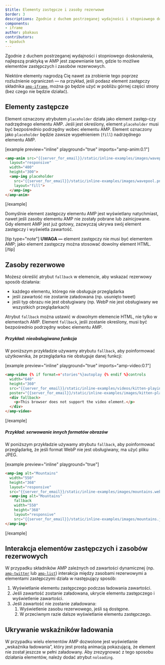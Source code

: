 ```yaml
---
$title: Elementy zastępcze i zasoby rezerwowe
$order: 3
descriptions: Zgodnie z duchem postrzeganej wydajności i stopniowego doskonalenia, najlepszą praktyką w AMP jest zapewnianie tam, gdzie to możliwe elementów zastępczych i zasobów rezerwowych.
components:
- iframe
author: pbakaus
contributors:
- bpaduch
---
```


Zgodnie z duchem postrzeganej wydajności i stopniowego doskonalenia, najlepszą praktyką w AMP jest zapewnianie tam, gdzie to możliwe elementów zastępczych i zasobów rezerwowych.

Niektóre elementy nagrodzą Cię nawet za zrobienie tego poprzez rozluźnienie ograniczeń — na przykład, jeśli podasz element zastępczy składnika [`amp-iframe`](../../../../documentation/components/reference/amp-iframe.md#iframe-with-placeholder), można go będzie użyć w pobliżu górnej części strony (bez czego nie będzie działać).

## Elementy zastępcze

Element oznaczony atrybutem `placeholder` działa jako element zastęp-czy nadrzędnego elementu AMP. Jeśli jest określony, element `placeholder` musi być bezpośrednio podrzędny wobec elementu AMP. Element oznaczony jako `placeholder` będzie zawsze wypełnieniem (`fill`) nadrzędnego elementu AMP.

[example preview="inline" playground="true" imports="amp-anim:0.1"]

```html
<amp-anim src="{{server_for_email}}/static/inline-examples/images/wavepool.gif"
  layout="responsive"
  width="400"
  height="300">
  <amp-img placeholder
    src="{{server_for_email}}/static/inline-examples/images/wavepool.png"
    layout="fill">
  </amp-img>
</amp-anim>
```

[/example]

Domyślnie element zastępczy elementu AMP jest wyświetlany natychmiast, nawet jeśli zasoby elementu AMP nie zostały pobrane lub zainicjowane. Gdy element AMP jest już gotowy, zazwyczaj ukrywa swój element zastępczy i wyświetla zawartość.

[tip type="note"] **UWAGA —** element zastępczy nie musi być elementem AMP; jako element zastępczy można stosować dowolny element HTML. [/tip]

## Zasoby rezerwowe <a name="fallbacks"></a>

Możesz określić atrybut `fallback` w elemencie, aby wskazać rezerwowy sposób działania:

- każdego elementu, którego nie obsługuje przeglądarka
- jeśli zawartość nie zostanie załadowana (np. usunięto tweet)
- jeśli typ obrazu nie jest obsługiwany (np. WebP nie jest obsługiwany we wszystkich przeglądarkach)

Atrybut `fallback` można ustawić w *dowolnym* elemencie HTML, nie tylko w elementach AMP. Element `fallback`, jeśli zostanie określony, musi być bezpośrednio podrzędny wobec elementu AMP.

##### Przykład: nieobsługiwana funkcja

W poniższym przykładzie używamy atrybutu `fallback`, aby poinformować użytkownika, że przeglądarka nie obsługuje danej funkcji:

[example preview="inline" playground="true" imports="amp-video:0.1"]

```html
<amp-video {% if format=='stories'%}autoplay {% endif %}controls
  width="640"
  height="360"
  src="{{server_for_email}}/static/inline-examples/videos/kitten-playing.mp4"
  poster="{{server_for_email}}/static/inline-examples/images/kitten-playing.png">
  <div fallback>
    <p>This browser does not support the video element.</p>
  </div>
</amp-video>
```

[/example]

##### Przykład: serwowanie innych formatów obrazów

W poniższym przykładzie używamy atrybutu `fallback`, aby poinformować przeglądarkę, że jeśli format WebP nie jest obsługiwany, ma użyć pliku JPEG.

[example preview="inline" playground="true"]

```html
<amp-img alt="Mountains"
  width="550"
  height="368"
  layout="responsive"
  src="{{server_for_email}}/static/inline-examples/images/mountains.webp">
  <amp-img alt="Mountains"
    fallback
    width="550"
    height="368"
    layout="responsive"
    src="{{server_for_email}}/static/inline-examples/images/mountains.jpg"></amp-img>
</amp-img>
```

[/example]

## Interakcja elementów zastępczych i zasobów rezerwowych

W przypadku składników AMP zależnych od zawartości dynamicznej (np. [`amp-twitter`](../../../../documentation/components/reference/amp-twitter.md) lub [`amp-list`](../../../../documentation/components/reference/amp-list.md)) interakcja między zasobami rezerwowymi a elementami zastępczymi działa w następujący sposób:

<ol>
  <li>Wyświetlanie elementu zastępczego podczas ładowania zawartości.</li>
  <li>Jeśli zawartość zostanie załadowana, ukrycie elementu zastępczego i wyświetlenie zawartości.</li>
  <li>Jeśli zawartość nie zostanie załadowana:     <ol>       <li>Wyświetlenie zasobu rezerwowego, jeśli są dostępne.</li>       <li>W przeciwnym razie dalsze wyświetlanie elementu zastępczego.</li>     </ol>
</li>
</ol>

## Ukrywanie wskaźników ładowania

W przypadku wielu elementów AMP dozwolone jest wyświetlanie „wskaźnika ładowania”, który jest prostą animacją pokazującą, że element nie został jeszcze w pełni załadowany. Aby zrezygnować z tego sposobu działania elementów, należy dodać atrybut `noloading`.
